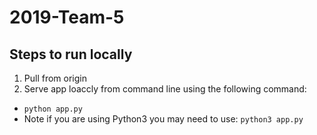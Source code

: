 # 2019-Team-5

## Steps to run locally
1. Pull from origin
2. Serve app loaccly from command line using the following command:
 * `python app.py`
 * Note if you are using Python3 you may need to use: `python3 app.py`
